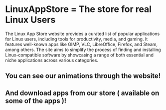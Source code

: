 # LinuxAppStore = The store for real Linux Users
The Linux App Store website provides a curated list of popular applications for Linux users, including tools for productivity, media, and gaming. It features well-known apps like GIMP, VLC, LibreOffice, Firefox, and Steam, among others. The site aims to simplify the process of finding and installing Linux-compatible software by showcasing a range of both essential and niche applications across various categories.

## You can see our animations through the website!
## And download apps from our store ( available on some of the apps )!
